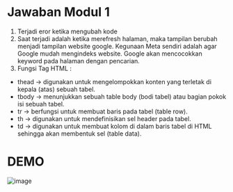 # Jawaban Modul 1

1. Terjadi eror ketika mengubah kode
2. Saat terjadi adalah ketika merefresh halaman, maka tampilan berubah menjadi tampilan website google. Kegunaan Meta sendiri adalah agar Google mudah mengindeks website. Google akan mencocokkan keyword pada halaman dengan pencarian.
3. Fungsi Tag HTML :
- thead -> digunakan untuk mengelompokkan konten yang terletak di kepala (atas) sebuah tabel.
- tbody -> menunjukkan sebuah table body (bodi tabel) atau bagian pokok isi sebuah tabel.
- tr -> berfungsi untuk membuat baris pada tabel (table row).
- th -> digunakan untuk mendefinisikan sel header pada tabel.
- td -> digunakan untuk membuat kolom di dalam baris tabel di HTML sehingga akan membentuk sel (table data).

# DEMO
![image](https://user-images.githubusercontent.com/72422096/138547486-6836f112-d89c-4d92-b8bd-3b4f363da136.png)
